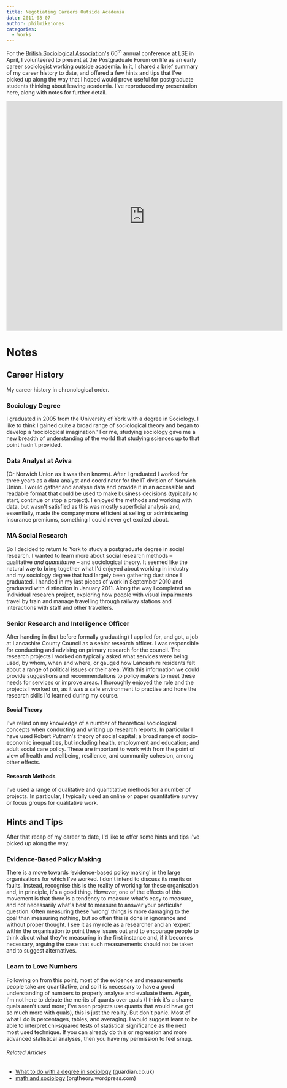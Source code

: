 ```yaml
---
title: Negotiating Careers Outside Academia
date: 2011-08-07
author: philmikejones
categories:
  - Works
---
```


For the [British Sociological Association](http://www.britsoc.co.uk/about/About.htm)'s 60<sup>th</sup> annual conference at LSE in April, I volunteered to present at the Postgraduate Forum on life as an early career sociologist working outside academia. In it, I shared a brief summary of my career history to date, and offered a few hints and tips that I've picked up along the way that I hoped would prove useful for postgraduate students thinking about leaving academia. I've reproduced my presentation here, along with notes for further detail.

<iframe id="iframe_container" webkitallowfullscreen="" mozallowfullscreen="" allowfullscreen="" src="https://prezi.com/embed/7xzzs7jfo1m_/?bgcolor=ffffff&amp;lock_to_path=1&amp;autoplay=0&amp;autohide_ctrls=0&amp;landing_data=bHVZZmNaNDBIWnNjdEVENDRhZDFNZGNIUE43MHdLNWpsdFJLb2ZHanI5Z1ZmOEtoTTNWZ1YvZDNJVERUSVlhM1dBPT0&amp;landing_sign=EWuENa0XQrdHsgs4VknoeppasUZzAhQloApebKQumkI" width="720" height="600" frameborder="0"></iframe>

# Notes

## Career History

My career history in chronological order.

### Sociology Degree

I graduated in 2005 from the University of York with a degree in Sociology. I like to think I gained quite a broad range of sociological theory and began to develop a 'sociological imagination.' For me, studying sociology gave me a new breadth of understanding of the world that studying sciences up to that point hadn't provided.

### Data Analyst at Aviva

(Or Norwich Union as it was then known). After I graduated I worked for three years as a data analyst and coordinator for the IT division of Norwich Union. I would gather and analyse data and provide it in an accessible and readable format that could be used to make business decisions (typically to start, continue or stop a project). I enjoyed the methods and working with data, but wasn't satisfied as this was mostly superficial analysis and, essentially, made the company more efficient at selling or administering insurance premiums, something I could never get excited about.

### MA Social Research

So I decided to return to York to study a postgraduate degree in social research. I wanted to learn more about social research methods – qualitative _and quantitative_ &#8211; and sociological theory. It seemed like the natural way to bring together what I'd enjoyed about working in industry and my sociology degree that had largely been gathering dust since I graduated. I handed in my last pieces of work in September 2010 and graduated with distinction in January 2011. Along the way I completed an individual research project, exploring how people with visual impairments travel by train and manage travelling through railway stations and interactions with staff and other travellers.

### Senior Research and Intelligence Officer

After handing in (but before formally graduating) I applied for, and got, a job at Lancashire County Council as a senior research officer. I was responsible for conducting and advising on primary research for the council. The research projects I worked on typically asked what services were being used, by whom, when and where, or gauged how Lancashire residents felt about a range of political issues or their area. With this information we could provide suggestions and recommendations to policy makers to meet these needs for services or improve areas. I thoroughly enjoyed the role and the projects I worked on, as it was a safe environment to practise and hone the research skills I'd learned during my course.

#### Social Theory

I've relied on my knowledge of a number of theoretical sociological concepts when conducting and writing up research reports. In particular I have used Robert Putnam's theory of social capital; a broad range of socio-economic inequalities, but including health, employment and education; and adult social care policy. These are important to work with from the point of view of health and wellbeing, resilience, and community cohesion, among other effects.

#### Research Methods

I've used a range of qualitative and quantitative methods for a number of projects. In particular, I typically used an online or paper quantitative survey or focus groups for qualitative work.

## Hints and Tips

After that recap of my career to date, I'd like to offer some hints and tips I've picked up along the way.

### Evidence-Based Policy Making

There is a move towards &#8216;evidence-based policy making' in the large organisations for which I've worked. I don't intend to discuss its merits or faults. Instead, recognise this is the reality of working for these organisation and, in principle, it's a good thing. However, one of the effects of this movement is that there is a tendency to measure what's easy to measure, and not necessarily what's best to measure to answer your particular question. Often measuring these &#8216;wrong' things is more damaging to the goal than measuring nothing, but so often this is done in ignorance and without proper thought. I see it as my role as a researcher and an &#8216;expert' within the organisation to point these issues out and to encourage people to think about what they're measuring in the first instance and, if it becomes necessary, arguing the case that such measurements should not be taken and to suggest alternatives.

### Learn to Love Numbers

Following on from this point, most of the evidence and measurements people take are quantitative, and so it is necessary to have a good understanding of numbers to properly analyse and evaluate them. Again, I'm not here to debate the merits of quants over quals (I think it's a shame quals aren't used more; I've seen projects use quants that would have got so much more with quals), this is just the reality. But don't panic. Most of what I do is percentages, tables, and averaging. I would suggest learn to be able to interpret chi-squared tests of statistical significance as the next most used technique. If you can already do this or regression and more advanced statistical analyses, then you have my permission to feel smug.

<h6 class="zemanta-related-title" style="font-size:1em;">
  Related Articles
</h6>

<ul class="zemanta-article-ul">
  <li class="zemanta-article-ul-li">
    <a href="http://r.zemanta.com/?u=http%3A//www.guardian.co.uk/money/2011/mar/19/sociology-degree&a=38525633&rid=000000e6-9911-000F-0000-000000000176&e=50c487718fc6acea16a799aeb5938071">What to do with a degree in sociology</a> (guardian.co.uk)
  </li>
  <li class="zemanta-article-ul-li">
    <a href="http://orgtheory.wordpress.com/2011/03/02/math-and-sociology/">math and sociology</a> (orgtheory.wordpress.com)
  </li>
</ul>

